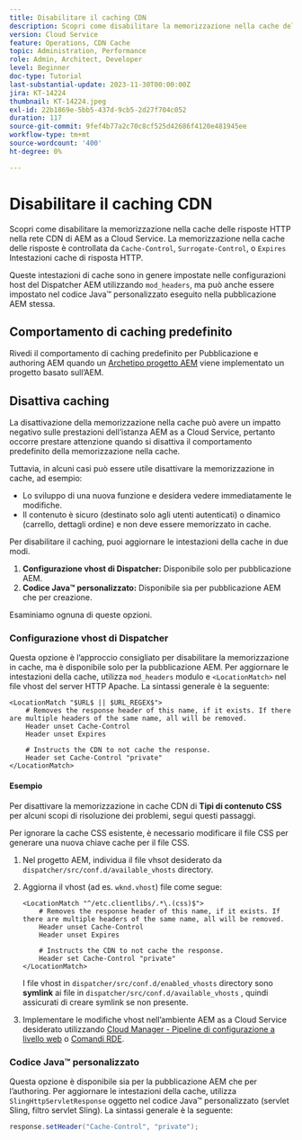 ```yaml
---
title: Disabilitare il caching CDN
description: Scopri come disabilitare la memorizzazione nella cache delle risposte HTTP nella rete CDN di AEM as a Cloud Service.
version: Cloud Service
feature: Operations, CDN Cache
topic: Administration, Performance
role: Admin, Architect, Developer
level: Beginner
doc-type: Tutorial
last-substantial-update: 2023-11-30T00:00:00Z
jira: KT-14224
thumbnail: KT-14224.jpeg
exl-id: 22b1869e-5bb5-437d-9cb5-2d27f704c052
duration: 117
source-git-commit: 9fef4b77a2c70c8cf525d42686f4120e481945ee
workflow-type: tm+mt
source-wordcount: '400'
ht-degree: 0%

---
```


# Disabilitare il caching CDN

Scopri come disabilitare la memorizzazione nella cache delle risposte HTTP nella rete CDN di AEM as a Cloud Service. La memorizzazione nella cache delle risposte è controllata da `Cache-Control`, `Surrogate-Control`, o `Expires` Intestazioni cache di risposta HTTP.

Queste intestazioni di cache sono in genere impostate nelle configurazioni host del Dispatcher AEM utilizzando `mod_headers`, ma può anche essere impostato nel codice Java™ personalizzato eseguito nella pubblicazione AEM stessa.

## Comportamento di caching predefinito

Rivedi il comportamento di caching predefinito per Pubblicazione e authoring AEM quando un [Archetipo progetto AEM](./enable-caching.md#default-caching-behavior) viene implementato un progetto basato sull’AEM.

## Disattiva caching

La disattivazione della memorizzazione nella cache può avere un impatto negativo sulle prestazioni dell’istanza AEM as a Cloud Service, pertanto occorre prestare attenzione quando si disattiva il comportamento predefinito della memorizzazione nella cache.

Tuttavia, in alcuni casi può essere utile disattivare la memorizzazione in cache, ad esempio:

- Lo sviluppo di una nuova funzione e desidera vedere immediatamente le modifiche.
- Il contenuto è sicuro (destinato solo agli utenti autenticati) o dinamico (carrello, dettagli ordine) e non deve essere memorizzato in cache.

Per disabilitare il caching, puoi aggiornare le intestazioni della cache in due modi.

1. **Configurazione vhost di Dispatcher:** Disponibile solo per pubblicazione AEM.
1. **Codice Java™ personalizzato:** Disponibile sia per pubblicazione AEM che per creazione.

Esaminiamo ognuna di queste opzioni.

### Configurazione vhost di Dispatcher

Questa opzione è l’approccio consigliato per disabilitare la memorizzazione in cache, ma è disponibile solo per la pubblicazione AEM. Per aggiornare le intestazioni della cache, utilizza `mod_headers` modulo e `<LocationMatch>` nel file vhost del server HTTP Apache. La sintassi generale è la seguente:

```
<LocationMatch "$URL$ || $URL_REGEX$">
    # Removes the response header of this name, if it exists. If there are multiple headers of the same name, all will be removed.
    Header unset Cache-Control
    Header unset Expires

    # Instructs the CDN to not cache the response.
    Header set Cache-Control "private"
</LocationMatch>
```

#### Esempio

Per disattivare la memorizzazione in cache CDN di **Tipi di contenuto CSS** per alcuni scopi di risoluzione dei problemi, segui questi passaggi.

Per ignorare la cache CSS esistente, è necessario modificare il file CSS per generare una nuova chiave cache per il file CSS.

1. Nel progetto AEM, individua il file vhsot desiderato da `dispatcher/src/conf.d/available_vhosts` directory.
1. Aggiorna il vhost (ad es. `wknd.vhost`) file come segue:

   ```
   <LocationMatch "^/etc.clientlibs/.*\.(css)$">
       # Removes the response header of this name, if it exists. If there are multiple headers of the same name, all will be removed.
       Header unset Cache-Control
       Header unset Expires
   
       # Instructs the CDN to not cache the response.
       Header set Cache-Control "private"
   </LocationMatch>
   ```

   I file vhost in `dispatcher/src/conf.d/enabled_vhosts` directory sono **symlink** ai file in `dispatcher/src/conf.d/available_vhosts` , quindi assicurati di creare symlink se non presente.
1. Implementare le modifiche vhost nell’ambiente AEM as a Cloud Service desiderato utilizzando [Cloud Manager - Pipeline di configurazione a livello web](https://experienceleague.adobe.com/docs/experience-manager-cloud-service/content/implementing/using-cloud-manager/cicd-pipelines/introduction-ci-cd-pipelines.html?#web-tier-config-pipelines) o [Comandi RDE](https://experienceleague.adobe.com/docs/experience-manager-learn/cloud-service/developing/rde/how-to-use.html?lang=en#deploy-apache-or-dispatcher-configuration).

### Codice Java™ personalizzato

Questa opzione è disponibile sia per la pubblicazione AEM che per l’authoring. Per aggiornare le intestazioni della cache, utilizza `SlingHttpServletResponse` oggetto nel codice Java™ personalizzato (servlet Sling, filtro servlet Sling). La sintassi generale è la seguente:

```java
response.setHeader("Cache-Control", "private");
```
